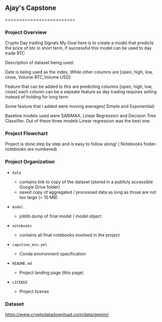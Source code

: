 ## Ajay's Capstone
=========================

### Project Overview  
Crypto Day trading Signals
My Goal here is to create a model that predicts the price of btc in short term, if successful this model can be used to day trade BTC 

Description of dataset being used:

Date is being used as the index,
While other columns are [open, high, low, close, Volume BTC,Volume USD]

Feature that can be added to this are predicting columns [open, high, low, close] each column can be a sepeate feature as day trading requires selling instead of holding for long term

Some feature that i added were moving averages( Simple and Exponential)

Baseline models used were SARIMAX, Linear Regression and Decision Tree Classifier. Out of these three models Linear regression was the best one. 


### Project Flowchart
Project is done step by step and is easy to follow along/ ( Notebooks folder- notebooks are numbered)

### Project Organization


* `data` 
    - contains link to copy of the dataset (stored in a publicly accessible Google Drive folder)
    - saved copy of aggregated / processed data as long as those are not too large (> 10 MB)

* `model`
    - joblib dump of final model / model object

* `notebooks`
    - contains all final notebooks involved in the project


* `capstine_env.yml`
    - Conda environment specification


* `README.md`
    - Project landing page (this page)

* `LICENSE`
    - Project license

### Dataset
https://www.cryptodatadownload.com/data/gemini/
